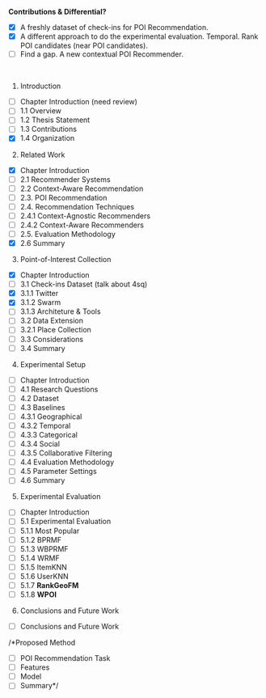 **Contributions & Differential?**
- [x] A freshly dataset of check-ins for POI Recommendation.
- [x] A different approach to do the experimental evaluation. Temporal. Rank POI candidates (near POI candidates).
- [ ] Find a gap. A new contextual POI Recommender.
<br/>

1. Introduction
 - [ ] Chapter Introduction (need review)
 - [ ] 1.1 Overview
 - [ ] 1.2 Thesis Statement
 - [ ] 1.3 Contributions
 - [x] 1.4 Organization

2. Related Work
 - [x] Chapter Introduction
 - [ ] 2.1 Recommender Systems
 - [ ] 2.2 Context-Aware Recommendation
 - [ ] 2.3. POI Recommendation
 - [ ] 2.4. Recommendation Techniques
 - [ ] 2.4.1 Context-Agnostic Recommenders
 - [ ] 2.4.2 Context-Aware Recommenders
 - [ ] 2.5. Evaluation Methodology
 - [x] 2.6 Summary

3. Point-of-Interest Collection
 - [x] Chapter Introduction
 - [ ] 3.1 Check-ins Dataset (talk about 4sq)
 - [x] 3.1.1 Twitter
 - [x] 3.1.2 Swarm
 - [ ] 3.1.3 Architeture & Tools
 - [ ] 3.2 Data Extension
 - [ ] 3.2.1 Place Collection
 - [ ] 3.3 Considerations
 - [ ] 3.4 Summary

4. Experimental Setup
 - [ ] Chapter Introduction
 - [ ] 4.1 Research Questions
 - [ ] 4.2 Dataset
 - [ ] 4.3 Baselines
 - [ ] 4.3.1 Geographical
 - [ ] 4.3.2 Temporal
 - [ ] 4.3.3 Categorical
 - [ ] 4.3.4 Social
 - [ ] 4.3.5 Collaborative Filtering
 - [ ] 4.4 Evaluation Methodology
 - [ ] 4.5 Parameter Settings
 - [ ] 4.6 Summary

5. Experimental Evaluation
 - [ ] Chapter Introduction
 - [ ] 5.1 Experimental Evaluation
 - [ ] 5.1.1 Most Popular
 - [ ] 5.1.2 BPRMF
 - [ ] 5.1.3 WBPRMF
 - [ ] 5.1.4 WRMF
 - [ ] 5.1.5 ItemKNN
 - [ ] 5.1.6 UserKNN
 - [ ] 5.1.7 **RankGeoFM**
 - [ ] 5.1.8 **WPOI**

6. Conclusions and Future Work
 - [ ] Conclusions and Future Work

/*Proposed Method
 - [ ] POI Recommendation Task
 - [ ] Features
 - [ ] Model
 - [ ] Summary*/
